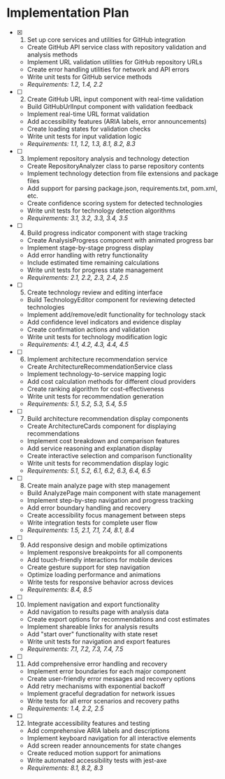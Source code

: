 # Implementation Plan

- [x] 1. Set up core services and utilities for GitHub integration





  - Create GitHub API service class with repository validation and analysis methods
  - Implement URL validation utilities for GitHub repository URLs
  - Create error handling utilities for network and API errors
  - Write unit tests for GitHub service methods
  - _Requirements: 1.2, 1.4, 2.2_

- [ ] 2. Create GitHub URL input component with real-time validation
  - Build GitHubUrlInput component with validation feedback
  - Implement real-time URL format validation
  - Add accessibility features (ARIA labels, error announcements)
  - Create loading states for validation checks
  - Write unit tests for input validation logic
  - _Requirements: 1.1, 1.2, 1.3, 8.1, 8.2, 8.3_

- [ ] 3. Implement repository analysis and technology detection
  - Create RepositoryAnalyzer class to parse repository contents
  - Implement technology detection from file extensions and package files
  - Add support for parsing package.json, requirements.txt, pom.xml, etc.
  - Create confidence scoring system for detected technologies
  - Write unit tests for technology detection algorithms
  - _Requirements: 3.1, 3.2, 3.3, 3.4, 3.5_

- [ ] 4. Build progress indicator component with stage tracking
  - Create AnalysisProgress component with animated progress bar
  - Implement stage-by-stage progress display
  - Add error handling with retry functionality
  - Include estimated time remaining calculations
  - Write unit tests for progress state management
  - _Requirements: 2.1, 2.2, 2.3, 2.4, 2.5_

- [ ] 5. Create technology review and editing interface
  - Build TechnologyEditor component for reviewing detected technologies
  - Implement add/remove/edit functionality for technology stack
  - Add confidence level indicators and evidence display
  - Create confirmation actions and validation
  - Write unit tests for technology modification logic
  - _Requirements: 4.1, 4.2, 4.3, 4.4, 4.5_

- [ ] 6. Implement architecture recommendation service
  - Create ArchitectureRecommendationService class
  - Implement technology-to-service mapping logic
  - Add cost calculation methods for different cloud providers
  - Create ranking algorithm for cost-effectiveness
  - Write unit tests for recommendation generation
  - _Requirements: 5.1, 5.2, 5.3, 5.4, 5.5_

- [ ] 7. Build architecture recommendation display components
  - Create ArchitectureCards component for displaying recommendations
  - Implement cost breakdown and comparison features
  - Add service reasoning and explanation display
  - Create interactive selection and comparison functionality
  - Write unit tests for recommendation display logic
  - _Requirements: 5.1, 5.2, 6.1, 6.2, 6.3, 6.4, 6.5_

- [ ] 8. Create main analyze page with step management
  - Build AnalyzePage main component with state management
  - Implement step-by-step navigation and progress tracking
  - Add error boundary handling and recovery
  - Create accessibility focus management between steps
  - Write integration tests for complete user flow
  - _Requirements: 1.5, 2.1, 7.1, 7.4, 8.1, 8.4_

- [ ] 9. Add responsive design and mobile optimizations
  - Implement responsive breakpoints for all components
  - Add touch-friendly interactions for mobile devices
  - Create gesture support for step navigation
  - Optimize loading performance and animations
  - Write tests for responsive behavior across devices
  - _Requirements: 8.4, 8.5_

- [ ] 10. Implement navigation and export functionality
  - Add navigation to results page with analysis data
  - Create export options for recommendations and cost estimates
  - Implement shareable links for analysis results
  - Add "start over" functionality with state reset
  - Write unit tests for navigation and export features
  - _Requirements: 7.1, 7.2, 7.3, 7.4, 7.5_

- [ ] 11. Add comprehensive error handling and recovery
  - Implement error boundaries for each major component
  - Create user-friendly error messages and recovery options
  - Add retry mechanisms with exponential backoff
  - Implement graceful degradation for network issues
  - Write tests for all error scenarios and recovery paths
  - _Requirements: 1.4, 2.2, 2.5_

- [ ] 12. Integrate accessibility features and testing
  - Add comprehensive ARIA labels and descriptions
  - Implement keyboard navigation for all interactive elements
  - Add screen reader announcements for state changes
  - Create reduced motion support for animations
  - Write automated accessibility tests with jest-axe
  - _Requirements: 8.1, 8.2, 8.3_